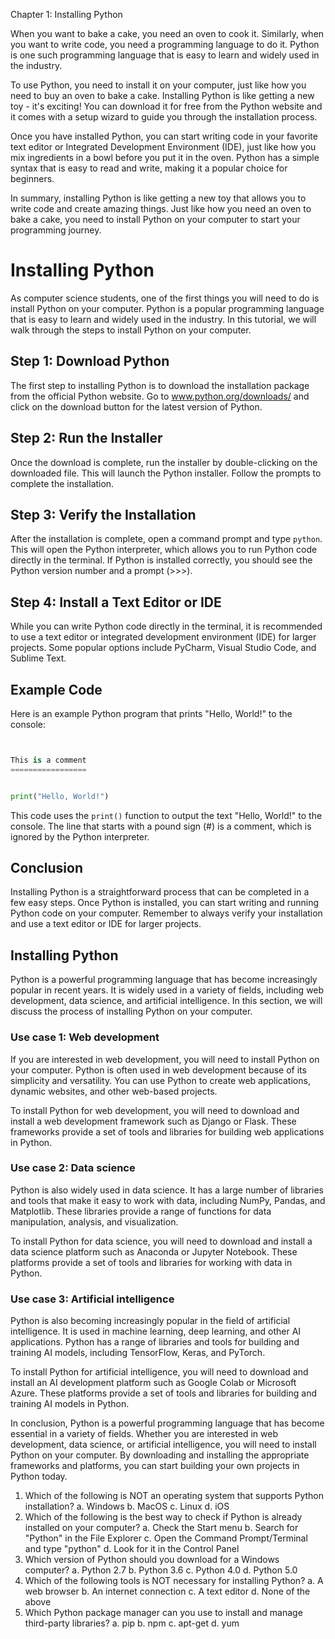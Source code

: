Chapter 1: Installing Python


When you want to bake a cake, you need an oven to cook it. Similarly, when you want to write code, you need a programming language to do it. Python is one such programming language that is easy to learn and widely used in the industry.


To use Python, you need to install it on your computer, just like how you need to buy an oven to bake a cake. Installing Python is like getting a new toy - it's exciting! You can download it for free from the Python website and it comes with a setup wizard to guide you through the installation process.


Once you have installed Python, you can start writing code in your favorite text editor or Integrated Development Environment (IDE), just like how you mix ingredients in a bowl before you put it in the oven. Python has a simple syntax that is easy to read and write, making it a popular choice for beginners.


In summary, installing Python is like getting a new toy that allows you to write code and create amazing things. Just like how you need an oven to bake a cake, you need to install Python on your computer to start your programming journey.


Installing Python
=================


As computer science students, one of the first things you will need to do is install Python on your computer. Python is a popular programming language that is easy to learn and widely used in the industry. In this tutorial, we will walk through the steps to install Python on your computer.


Step 1: Download Python
-----------------------


The first step to installing Python is to download the installation package from the official Python website. Go to www.python.org/downloads/ and click on the download button for the latest version of Python.


Step 2: Run the Installer
-------------------------


Once the download is complete, run the installer by double-clicking on the downloaded file. This will launch the Python installer. Follow the prompts to complete the installation.


Step 3: Verify the Installation
-------------------------------


After the installation is complete, open a command prompt and type `python`. This will open the Python interpreter, which allows you to run Python code directly in the terminal. If Python is installed correctly, you should see the Python version number and a prompt (>>>).


Step 4: Install a Text Editor or IDE
------------------------------------


While you can write Python code directly in the terminal, it is recommended to use a text editor or integrated development environment (IDE) for larger projects. Some popular options include PyCharm, Visual Studio Code, and Sublime Text.


Example Code
------------


Here is an example Python program that prints "Hello, World!" to the console:


```python


This is a comment
=================


print("Hello, World!")
```


This code uses the `print()` function to output the text "Hello, World!" to the console. The line that starts with a pound sign (#) is a comment, which is ignored by the Python interpreter.


Conclusion
----------


Installing Python is a straightforward process that can be completed in a few easy steps. Once Python is installed, you can start writing and running Python code on your computer. Remember to always verify your installation and use a text editor or IDE for larger projects.


Installing Python
-----------------


Python is a powerful programming language that has become increasingly popular in recent years. It is widely used in a variety of fields, including web development, data science, and artificial intelligence. In this section, we will discuss the process of installing Python on your computer.


### Use case 1: Web development


If you are interested in web development, you will need to install Python on your computer. Python is often used in web development because of its simplicity and versatility. You can use Python to create web applications, dynamic websites, and other web-based projects.


To install Python for web development, you will need to download and install a web development framework such as Django or Flask. These frameworks provide a set of tools and libraries for building web applications in Python.


### Use case 2: Data science


Python is also widely used in data science. It has a large number of libraries and tools that make it easy to work with data, including NumPy, Pandas, and Matplotlib. These libraries provide a range of functions for data manipulation, analysis, and visualization.


To install Python for data science, you will need to download and install a data science platform such as Anaconda or Jupyter Notebook. These platforms provide a set of tools and libraries for working with data in Python.


### Use case 3: Artificial intelligence


Python is also becoming increasingly popular in the field of artificial intelligence. It is used in machine learning, deep learning, and other AI applications. Python has a range of libraries and tools for building and training AI models, including TensorFlow, Keras, and PyTorch.


To install Python for artificial intelligence, you will need to download and install an AI development platform such as Google Colab or Microsoft Azure. These platforms provide a set of tools and libraries for building and training AI models in Python.


In conclusion, Python is a powerful programming language that has become essential in a variety of fields. Whether you are interested in web development, data science, or artificial intelligence, you will need to install Python on your computer. By downloading and installing the appropriate frameworks and platforms, you can start building your own projects in Python today.


1. Which of the following is NOT an operating system that supports Python installation?
a. Windows
b. MacOS
c. Linux
d. iOS
2. Which of the following is the best way to check if Python is already installed on your computer?
a. Check the Start menu
b. Search for "Python" in the File Explorer
c. Open the Command Prompt/Terminal and type "python"
d. Look for it in the Control Panel
3. Which version of Python should you download for a Windows computer?
a. Python 2.7
b. Python 3.6
c. Python 4.0
d. Python 5.0
4. Which of the following tools is NOT necessary for installing Python?
a. A web browser
b. An internet connection
c. A text editor
d. None of the above
5. Which Python package manager can you use to install and manage third-party libraries?
a. pip
b. npm
c. apt-get
d. yum


